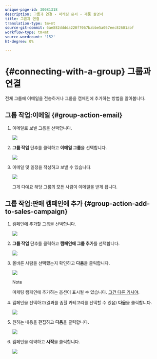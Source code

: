 ```yaml
---
unique-page-id: 30081318
description: 그룹과 연결 - 마케팅 문서 - 제품 설명서
title: 그룹과 연결
translation-type: tm+mt
source-git-commit: 6ae882dddda220f7067babbe5a057eec82601abf
workflow-type: tm+mt
source-wordcount: '152'
ht-degree: 0%

---
```



# {#connecting-with-a-group} 그룹과 연결

전체 그룹에 이메일을 전송하거나 그룹을 캠페인에 추가하는 방법을 알아봅니다.

## 그룹 작업:이메일 {#group-action-email}

1. 이메일로 보낼 그룹을 선택합니다.

   ![](assets/one-6.png)

1. **그룹 작업** 단추를 클릭하고 **이메일 그룹**&#x200B;을 선택합니다.

   ![](assets/two-5.png)

1. 이메일 및 일정을 작성하고 보낼 수 있습니다.

   ![](assets/three-4.png)

   그게 다예요 해당 그룹의 모든 사람이 이메일을 받게 됩니다.

## 그룹 작업:판매 캠페인에 추가 {#group-action-add-to-sales-campaign}

1. 캠페인에 추가할 그룹을 선택합니다.

   ![](assets/one-6.png)

1. **그룹 작업** 단추를 클릭하고 **캠페인에 그룹 추가**&#x200B;를 선택합니다.

   ![](assets/four-4.png)

1. 올바른 사람을 선택했는지 확인하고 **다음**&#x200B;을 클릭합니다.

   ![](assets/six-1.png)

   >[!NOTE]
   >
   >마케팅 캠페인에 추가하는 옵션이 표시될 수 있습니다. [그건 다른 기사야](/help/marketo/product-docs/marketo-sales-connect/campaigns/add-to-marketing-campaign.md).

1. 캠페인을 선택하고(결과를 좁힐 카테고리를 선택할 수 있음) **다음**&#x200B;을 클릭합니다.

   ![](assets/seven-1.png)

1. 원하는 내용을 편집하고 **다음**&#x200B;을 클릭합니다.

   ![](assets/eight-1.png)

1. 캠페인을 예약하고 **시작**&#x200B;을 클릭합니다.

   ![](assets/nine-1.png)
